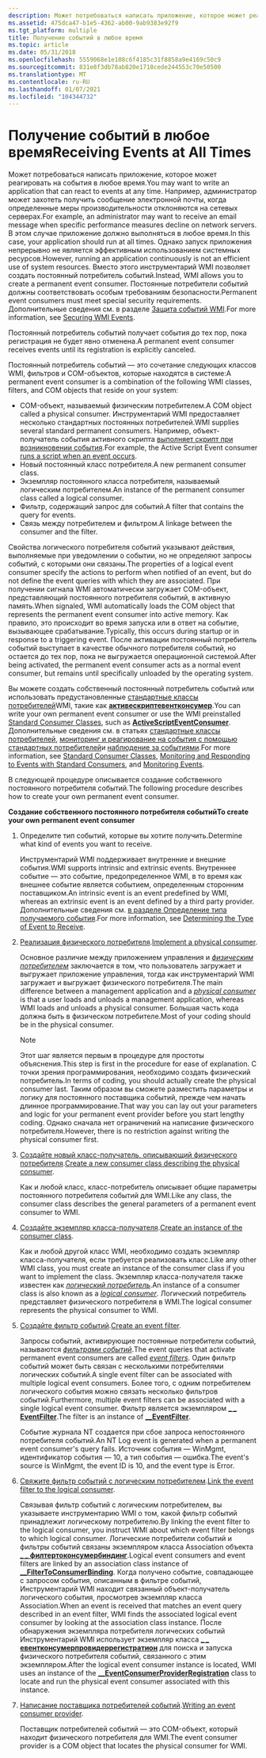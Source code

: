 ```yaml
---
description: Может потребоваться написать приложение, которое может реагировать на события в любое время.
ms.assetid: 475dca47-b1e5-4362-ab00-9ab9383e92f9
ms.tgt_platform: multiple
title: Получение событий в любое время
ms.topic: article
ms.date: 05/31/2018
ms.openlocfilehash: 5559068e1e108c6f4185c31f8858a9e4169c50c9
ms.sourcegitcommit: 831e8f3db78ab820e1710cede244553c70e50500
ms.translationtype: MT
ms.contentlocale: ru-RU
ms.lasthandoff: 01/07/2021
ms.locfileid: "104344732"
---
```

# <a name="receiving-events-at-all-times"></a><span data-ttu-id="48967-103">Получение событий в любое время</span><span class="sxs-lookup"><span data-stu-id="48967-103">Receiving Events at All Times</span></span>

<span data-ttu-id="48967-104">Может потребоваться написать приложение, которое может реагировать на события в любое время.</span><span class="sxs-lookup"><span data-stu-id="48967-104">You may want to write an application that can react to events at any time.</span></span> <span data-ttu-id="48967-105">Например, администратор может захотеть получить сообщение электронной почты, когда определенные меры производительности отклоняются на сетевых серверах.</span><span class="sxs-lookup"><span data-stu-id="48967-105">For example, an administrator may want to receive an email message when specific performance measures decline on network servers.</span></span> <span data-ttu-id="48967-106">В этом случае приложение должно выполняться в любое время.</span><span class="sxs-lookup"><span data-stu-id="48967-106">In this case, your application should run at all times.</span></span> <span data-ttu-id="48967-107">Однако запуск приложения непрерывно не является эффективным использованием системных ресурсов.</span><span class="sxs-lookup"><span data-stu-id="48967-107">However, running an application continuously is not an efficient use of system resources.</span></span> <span data-ttu-id="48967-108">Вместо этого инструментарий WMI позволяет создать постоянный потребитель событий.</span><span class="sxs-lookup"><span data-stu-id="48967-108">Instead, WMI allows you to create a permanent event consumer.</span></span> <span data-ttu-id="48967-109">Постоянные потребители событий должны соответствовать особым требованиям безопасности.</span><span class="sxs-lookup"><span data-stu-id="48967-109">Permanent event consumers must meet special security requirements.</span></span> <span data-ttu-id="48967-110">Дополнительные сведения см. в разделе [Защита событий WMI](securing-wmi-events.md).</span><span class="sxs-lookup"><span data-stu-id="48967-110">For more information, see [Securing WMI Events](securing-wmi-events.md).</span></span>

<span data-ttu-id="48967-111">Постоянный потребитель событий получает события до тех пор, пока регистрация не будет явно отменена.</span><span class="sxs-lookup"><span data-stu-id="48967-111">A permanent event consumer receives events until its registration is explicitly canceled.</span></span>

<span data-ttu-id="48967-112">Постоянный потребитель событий — это сочетание следующих классов WMI, фильтров и COM-объектов, которые находятся в системе:</span><span class="sxs-lookup"><span data-stu-id="48967-112">A permanent event consumer is a combination of the following WMI classes, filters, and COM objects that reside on your system:</span></span>

-   <span data-ttu-id="48967-113">COM-объект, называемый физическим потребителем.</span><span class="sxs-lookup"><span data-stu-id="48967-113">A COM object called a physical consumer.</span></span> <span data-ttu-id="48967-114">Инструментарий WMI предоставляет несколько стандартных постоянных потребителей.</span><span class="sxs-lookup"><span data-stu-id="48967-114">WMI supplies several standard permanent consumers.</span></span> <span data-ttu-id="48967-115">Например, объект-получатель события активного скрипта [выполняет скрипт при возникновении события](running-a-script-based-on-an-event.md).</span><span class="sxs-lookup"><span data-stu-id="48967-115">For example, the Active Script Event consumer [runs a script when an event occurs](running-a-script-based-on-an-event.md).</span></span>
-   <span data-ttu-id="48967-116">Новый постоянный класс потребителя.</span><span class="sxs-lookup"><span data-stu-id="48967-116">A new permanent consumer class.</span></span>
-   <span data-ttu-id="48967-117">Экземпляр постоянного класса потребителя, называемый логическим потребителем.</span><span class="sxs-lookup"><span data-stu-id="48967-117">An instance of the permanent consumer class called a logical consumer.</span></span>
-   <span data-ttu-id="48967-118">Фильтр, содержащий запрос для событий.</span><span class="sxs-lookup"><span data-stu-id="48967-118">A filter that contains the query for events.</span></span>
-   <span data-ttu-id="48967-119">Связь между потребителем и фильтром.</span><span class="sxs-lookup"><span data-stu-id="48967-119">A linkage between the consumer and the filter.</span></span>

<span data-ttu-id="48967-120">Свойства логического потребителя событий указывают действия, выполняемые при уведомлении о событии, но не определяют запросы событий, с которыми они связаны.</span><span class="sxs-lookup"><span data-stu-id="48967-120">The properties of a logical event consumer specify the actions to perform when notified of an event, but do not define the event queries with which they are associated.</span></span> <span data-ttu-id="48967-121">При получении сигнала WMI автоматически загружает COM-объект, представляющий постоянного потребителя событий, в активную память.</span><span class="sxs-lookup"><span data-stu-id="48967-121">When signaled, WMI automatically loads the COM object that represents the permanent event consumer into active memory.</span></span> <span data-ttu-id="48967-122">Как правило, это происходит во время запуска или в ответ на событие, вызывающее срабатывание.</span><span class="sxs-lookup"><span data-stu-id="48967-122">Typically, this occurs during startup or in response to a triggering event.</span></span> <span data-ttu-id="48967-123">После активации постоянный потребитель событий выступает в качестве обычного потребителя событий, но остается до тех пор, пока не выгружается операционной системой.</span><span class="sxs-lookup"><span data-stu-id="48967-123">After being activated, the permanent event consumer acts as a normal event consumer, but remains until specifically unloaded by the operating system.</span></span>

<span data-ttu-id="48967-124">Вы можете создать собственный постоянный потребитель событий или использовать предустановленные [стандартные классы потребителей](standard-consumer-classes.md)WMI, такие как [**активескриптевентконсумер**](activescripteventconsumer.md).</span><span class="sxs-lookup"><span data-stu-id="48967-124">You can write your own permanent event consumer or use the WMI preinstalled [Standard Consumer Classes](standard-consumer-classes.md), such as [**ActiveScriptEventConsumer**](activescripteventconsumer.md).</span></span> <span data-ttu-id="48967-125">Дополнительные сведения см. в статьях [стандартные классы потребителей](standard-consumer-classes.md), [мониторинг и реагирование на события с помощью стандартных потребителей](monitoring-and-responding-to-events-with-standard-consumers.md)и [наблюдение за событиями](monitoring-events.md).</span><span class="sxs-lookup"><span data-stu-id="48967-125">For more information, see [Standard Consumer Classes](standard-consumer-classes.md), [Monitoring and Responding to Events with Standard Consumers](monitoring-and-responding-to-events-with-standard-consumers.md), and [Monitoring Events](monitoring-events.md).</span></span>

<span data-ttu-id="48967-126">В следующей процедуре описывается создание собственного постоянного потребителя событий.</span><span class="sxs-lookup"><span data-stu-id="48967-126">The following procedure describes how to create your own permanent event consumer.</span></span>

<span data-ttu-id="48967-127">**Создание собственного постоянного потребителя событий**</span><span class="sxs-lookup"><span data-stu-id="48967-127">**To create your own permanent event consumer**</span></span>

1.  <span data-ttu-id="48967-128">Определите тип событий, которые вы хотите получить.</span><span class="sxs-lookup"><span data-stu-id="48967-128">Determine what kind of events you want to receive.</span></span>

    <span data-ttu-id="48967-129">Инструментарий WMI поддерживает внутренние и внешние события.</span><span class="sxs-lookup"><span data-stu-id="48967-129">WMI supports intrinsic and extrinsic events.</span></span> <span data-ttu-id="48967-130">Внутреннее событие — это событие, предопределенное WMI, в то время как внешнее событие является событием, определенным сторонним поставщиком.</span><span class="sxs-lookup"><span data-stu-id="48967-130">An intrinsic event is an event predefined by WMI, whereas an extrinsic event is an event defined by a third party provider.</span></span> <span data-ttu-id="48967-131">Дополнительные сведения см. [в разделе Определение типа получаемого события](determining-the-type-of-event-to-receive.md).</span><span class="sxs-lookup"><span data-stu-id="48967-131">For more information, see [Determining the Type of Event to Receive](determining-the-type-of-event-to-receive.md).</span></span>

2.  <span data-ttu-id="48967-132">[Реализация физического потребителя](implementing-a-physical-consumer.md).</span><span class="sxs-lookup"><span data-stu-id="48967-132">[Implement a physical consumer](implementing-a-physical-consumer.md).</span></span>

    <span data-ttu-id="48967-133">Основное различие между приложением управления и [*физическим потребителем*](gloss-p.md) заключается в том, что пользователь загружает и выгружает приложение управления, тогда как инструментарий WMI загружает и выгружает физического потребителя.</span><span class="sxs-lookup"><span data-stu-id="48967-133">The main difference between a management application and a [*physical consumer*](gloss-p.md) is that a user loads and unloads a management application, whereas WMI loads and unloads a physical consumer.</span></span> <span data-ttu-id="48967-134">Большая часть кода должна быть в физическом потребителе.</span><span class="sxs-lookup"><span data-stu-id="48967-134">Most of your coding should be in the physical consumer.</span></span>

    > [!Note]  
    > <span data-ttu-id="48967-135">Этот шаг является первым в процедуре для простоты объяснения.</span><span class="sxs-lookup"><span data-stu-id="48967-135">This step is first in the procedure for ease of explanation.</span></span> <span data-ttu-id="48967-136">С точки зрения программирования, необходимо создать физический потребитель.</span><span class="sxs-lookup"><span data-stu-id="48967-136">In terms of coding, you should actually create the physical consumer last.</span></span> <span data-ttu-id="48967-137">Таким образом вы сможете разместить параметры и логику для постоянного поставщика событий, прежде чем начать длинное программирование.</span><span class="sxs-lookup"><span data-stu-id="48967-137">That way you can lay out your parameters and logic for your permanent event provider before you start lengthy coding.</span></span> <span data-ttu-id="48967-138">Однако сначала нет ограничений на написание физического потребителя.</span><span class="sxs-lookup"><span data-stu-id="48967-138">However, there is no restriction against writing the physical consumer first.</span></span>

     

3.  <span data-ttu-id="48967-139">[Создайте новый класс-получатель, описывающий физического потребителя](creating-a-new-permanent-event-consumer-class.md).</span><span class="sxs-lookup"><span data-stu-id="48967-139">[Create a new consumer class describing the physical consumer](creating-a-new-permanent-event-consumer-class.md).</span></span>

    <span data-ttu-id="48967-140">Как и любой класс, класс-потребитель описывает общие параметры постоянного потребителя событий для WMI.</span><span class="sxs-lookup"><span data-stu-id="48967-140">Like any class, the consumer class describes the general parameters of a permanent event consumer to WMI.</span></span>

4.  <span data-ttu-id="48967-141">[Создайте экземпляр класса-получателя](creating-a-logical-consumer.md).</span><span class="sxs-lookup"><span data-stu-id="48967-141">[Create an instance of the consumer class](creating-a-logical-consumer.md).</span></span>

    <span data-ttu-id="48967-142">Как и любой другой класс WMI, необходимо создать экземпляр класса-получателя, если требуется реализовать класс.</span><span class="sxs-lookup"><span data-stu-id="48967-142">Like any other WMI class, you must create an instance of the consumer class if you want to implement the class.</span></span> <span data-ttu-id="48967-143">Экземпляр класса-получателя также известен как [*логический потребитель*](gloss-l.md).</span><span class="sxs-lookup"><span data-stu-id="48967-143">An instance of a consumer class is also known as a [*logical consumer*](gloss-l.md).</span></span> <span data-ttu-id="48967-144">Логический потребитель представляет физического потребителя в WMI.</span><span class="sxs-lookup"><span data-stu-id="48967-144">The logical consumer represents the physical consumer to WMI.</span></span>

5.  <span data-ttu-id="48967-145">[Создайте фильтр событий](creating-an-event-filter.md).</span><span class="sxs-lookup"><span data-stu-id="48967-145">[Create an event filter](creating-an-event-filter.md).</span></span>

    <span data-ttu-id="48967-146">Запросы событий, активирующие постоянные потребители событий, называются [*фильтрами событий*](gloss-e.md).</span><span class="sxs-lookup"><span data-stu-id="48967-146">The event queries that activate permanent event consumers are called [*event filters*](gloss-e.md).</span></span> <span data-ttu-id="48967-147">Один фильтр событий может быть связан с несколькими потребителями логических событий.</span><span class="sxs-lookup"><span data-stu-id="48967-147">A single event filter can be associated with multiple logical event consumers.</span></span> <span data-ttu-id="48967-148">Более того, с одним потребителем логического события можно связать несколько фильтров событий.</span><span class="sxs-lookup"><span data-stu-id="48967-148">Furthermore, multiple event filters can be associated with a single logical event consumer.</span></span> <span data-ttu-id="48967-149">Фильтр является экземпляром [**\_ \_ EventFilter**](--eventfilter.md).</span><span class="sxs-lookup"><span data-stu-id="48967-149">The filter is an instance of [**\_\_EventFilter**](--eventfilter.md).</span></span>

    <span data-ttu-id="48967-150">Событие журнала NT создается при сбое запроса непостоянного потребителя событий.</span><span class="sxs-lookup"><span data-stu-id="48967-150">An NT Log event is generated when a permanent event consumer's query fails.</span></span> <span data-ttu-id="48967-151">Источник события — WinMgmt, идентификатор события — 10, а тип события — ошибка.</span><span class="sxs-lookup"><span data-stu-id="48967-151">The event's source is WinMgmt, the event ID is 10, and the event type is Error.</span></span>

6.  <span data-ttu-id="48967-152">[Свяжите фильтр событий с логическим потребителем](binding-an-event-filter-with-a-logical-consumer.md).</span><span class="sxs-lookup"><span data-stu-id="48967-152">[Link the event filter to the logical consumer](binding-an-event-filter-with-a-logical-consumer.md).</span></span>

    <span data-ttu-id="48967-153">Связывая фильтр событий с логическим потребителем, вы указываете инструментарию WMI о том, какой фильтр событий принадлежит логическому потребителю.</span><span class="sxs-lookup"><span data-stu-id="48967-153">By linking the event filter to the logical consumer, you instruct WMI about which event filter belongs to which logical consumer.</span></span> <span data-ttu-id="48967-154">Логические потребители событий и фильтры событий связаны экземпляром класса Association объекта [**\_ \_ филтертоконсумербиндинг**](--filtertoconsumerbinding.md).</span><span class="sxs-lookup"><span data-stu-id="48967-154">Logical event consumers and event filters are linked by an association class instance of [**\_\_FilterToConsumerBinding**](--filtertoconsumerbinding.md).</span></span> <span data-ttu-id="48967-155">Когда получено событие, совпадающее с запросом события, описанным в фильтре событий, Инструментарий WMI находит связанный объект-получатель логического события, просмотрев экземпляр класса Association.</span><span class="sxs-lookup"><span data-stu-id="48967-155">When an event is received that matches an event query described in an event filter, WMI finds the associated logical event consumer by looking at the association class instance.</span></span> <span data-ttu-id="48967-156">После обнаружения экземпляра потребителя логических событий Инструментарий WMI использует экземпляр класса [**\_ \_ евентконсумерпровидеррегистратион**](--eventconsumerproviderregistration.md) для поиска и запуска физического потребителя событий, связанного с этим экземпляром.</span><span class="sxs-lookup"><span data-stu-id="48967-156">After the logical event consumer instance is located, WMI uses an instance of the [**\_\_EventConsumerProviderRegistration**](--eventconsumerproviderregistration.md) class to locate and run the physical event consumer associated with this instance.</span></span>

7.  <span data-ttu-id="48967-157">[Написание поставщика потребителей событий](writing-an-event-consumer-provider.md).</span><span class="sxs-lookup"><span data-stu-id="48967-157">[Writing an event consumer provider](writing-an-event-consumer-provider.md).</span></span>

    <span data-ttu-id="48967-158">Поставщик потребителей событий — это COM-объект, который находит физического потребителя для WMI.</span><span class="sxs-lookup"><span data-stu-id="48967-158">The event consumer provider is a COM object that locates the physical consumer for WMI.</span></span>

 

 



